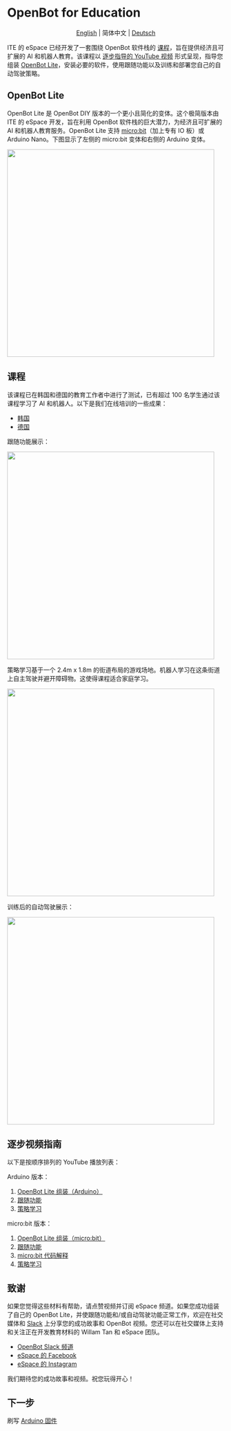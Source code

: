 # OpenBot for Education

<p align="center">
  <a href="README.md">English</a> |
  <span>简体中文</span> |
  <a href="README.de-DE.md">Deutsch</a>
</p>

ITE 的 eSpace 已经开发了一套围绕 OpenBot 软件栈的 [课程](#curriculum)，旨在提供经济且可扩展的 AI 和机器人教育。该课程以 [逐步指导的 YouTube 视频](#step-by-step-video-guides) 形式呈现，指导您组装 [OpenBot Lite](#openbot-lite-arduino)，安装必要的软件，使用跟随功能以及训练和部署您自己的自动驾驶策略。

## OpenBot Lite

OpenBot Lite 是 OpenBot DIY 版本的一个更小且简化的变体。这个极简版本由 ITE 的 eSpace 开发，旨在利用 OpenBot 软件栈的巨大潜力，为经济且可扩展的 AI 和机器人教育服务。OpenBot Lite 支持 [micro:bit](https://microbit.org/)（加上专有 IO 板）或 Arduino Nano。下图显示了左侧的 micro:bit 变体和右侧的 Arduino 变体。

<p float="left">
  <img src="../../docs/images/openbot_lite.jpg" width="480px" />
</p>

## 课程

该课程已在韩国和德国的教育工作者中进行了测试，已有超过 100 名学生通过该课程学习了 AI 和机器人。以下是我们在线培训的一些成果：

* [韩国](https://fb.watch/bDK2Vjgm3g/)
* [德国](https://www.facebook.com/EspaceCW/posts/5087394677946975)

跟随功能展示：

<p float="left">
  <img src="../../docs/images/objectnav_320.gif" width="480px" />
</p>

策略学习基于一个 2.4m x 1.8m 的街道布局的游戏场地。机器人学习在这条街道上自主驾驶并避开障碍物。这使得课程适合家庭学习。

<p float="left">
  <img src="../../docs/images/playfield.jpg" width="480px" />
</p>

训练后的自动驾驶展示：

<p float="left">
  <img src="../../docs/images/autopilot_320.gif" width="480px" />
</p>

## 逐步视频指南

以下是按顺序排列的 YouTube 播放列表：

Arduino 版本：
1. [OpenBot Lite 组装（Arduino）](https://youtube.com/playlist?list=PLNKFHX5MRn52za5VeteCmvLNcL1Kowtw2)
2. [跟随功能](https://youtube.com/playlist?list=PLNKFHX5MRn501oWvPbKzP1zkcqhLU5TOh)
3. [策略学习](https://youtube.com/playlist?list=PLNKFHX5MRn5233AyCWhcn71JdB9qIEa-E)

micro:bit 版本：
1. [OpenBot Lite 组装（micro:bit）](https://youtube.com/playlist?list=PLNKFHX5MRn51xVKHo2VCY-KbOFQrkOm2R)
2. [跟随功能](https://youtube.com/playlist?list=PLNKFHX5MRn51crWis1lwFJXj69DN9evG1)
3. [micro:bit 代码解释](https://youtube.com/playlist?list=PLNKFHX5MRn51DfspxVo16BkfXz8y9uR7N)
4. [策略学习](https://youtube.com/playlist?list=PLNKFHX5MRn5233AyCWhcn71JdB9qIEa-E)

## 致谢

如果您觉得这些材料有帮助，请点赞视频并订阅 eSpace 频道。如果您成功组装了自己的 OpenBot Lite，并使跟随功能和/或自动驾驶功能正常工作，欢迎在社交媒体和 [Slack](https://join.slack.com/t/openbot-community/shared_invite/zt-jl8ygxqt-WNRNi9yzh7Lu60qui6Nh6w) 上分享您的成功故事和 OpenBot 视频。您还可以在社交媒体上支持和关注正在开发教育材料的 Willam Tan 和 eSpace 团队。

* [OpenBot Slack 频道](https://join.slack.com/t/openbot-community/shared_invite/zt-jl8ygxqt-WNRNi9yzh7Lu60qui6Nh6w)
* [eSpace 的 Facebook](https://www.facebook.com/EspaceCW)
* [eSpace 的 Instagram](https://www.instagram.com/EspaceCW/)

我们期待您的成功故事和视频。祝您玩得开心！

## 下一步

刷写 [Arduino 固件](../../firmware/README.md)